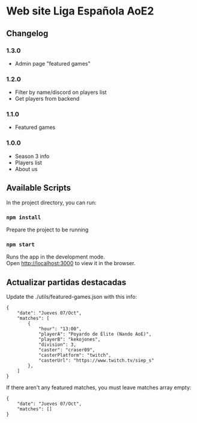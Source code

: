 # Web site Liga Española AoE2

## Changelog

### 1.3.0

- Admin page "featured games"

### 1.2.0

- Filter by name/discord on players list
- Get players from backend

### 1.1.0

- Featured games

### 1.0.0

- Season 3 info
- Players list
- About us

## Available Scripts

In the project directory, you can run:

### `npm install`

Prepare the project to be running

### `npm start`

Runs the app in the development mode.\
Open [http://localhost:3000](http://localhost:3000) to view it in the browser.

## Actualizar partidas destacadas

Update the ./utils/featured-games.json with this info:

```
{
    "date": "Jueves 07/Oct",
    "matches": [
        {
            "hour": "13:00",
            "playerA": "Poyardo de Élite (Nando AoE)",
            "playerB": "kekojones",
            "division": 3,
            "caster": "craser09",
            "casterPlatform": "twitch",
            "casterUrl": "https://www.twitch.tv/siep_s"
        },
    ]
}
```

If there aren't any featured matches, you must leave matches array empty:

```
{
    "date": "Jueves 07/Oct",
    "matches": []
}
```

